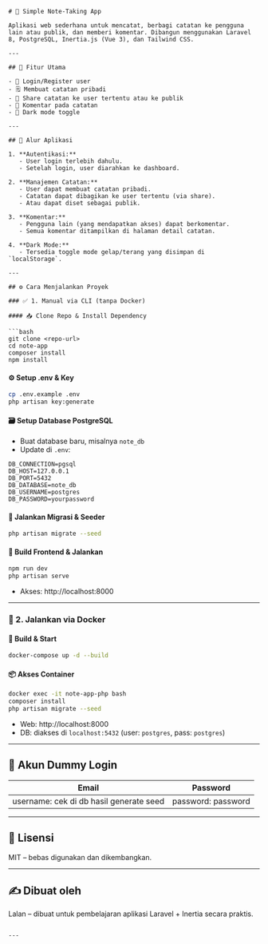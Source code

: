 ```
# 📝 Simple Note-Taking App

Aplikasi web sederhana untuk mencatat, berbagi catatan ke pengguna lain atau publik, dan memberi komentar. Dibangun menggunakan Laravel 8, PostgreSQL, Inertia.js (Vue 3), dan Tailwind CSS.

---

## 🚀 Fitur Utama

- 🔐 Login/Register user
- 🗒 Membuat catatan pribadi
- 🔗 Share catatan ke user tertentu atau ke publik
- 💬 Komentar pada catatan
- 🌙 Dark mode toggle

---

## 🧠 Alur Aplikasi

1. **Autentikasi:**
   - User login terlebih dahulu.
   - Setelah login, user diarahkan ke dashboard.

2. **Manajemen Catatan:**
   - User dapat membuat catatan pribadi.
   - Catatan dapat dibagikan ke user tertentu (via share).
   - Atau dapat diset sebagai publik.

3. **Komentar:**
   - Pengguna lain (yang mendapatkan akses) dapat berkomentar.
   - Semua komentar ditampilkan di halaman detail catatan.

4. **Dark Mode:**
   - Tersedia toggle mode gelap/terang yang disimpan di `localStorage`.

---

## ⚙️ Cara Menjalankan Proyek

### ✅ 1. Manual via CLI (tanpa Docker)

#### 📥 Clone Repo & Install Dependency

```bash
git clone <repo-url>
cd note-app
composer install
npm install
```

#### ⚙️ Setup .env & Key

```bash
cp .env.example .env
php artisan key:generate
```

#### 🗃️ Setup Database PostgreSQL

- Buat database baru, misalnya `note_db`
- Update di `.env`:

```
DB_CONNECTION=pgsql
DB_HOST=127.0.0.1
DB_PORT=5432
DB_DATABASE=note_db
DB_USERNAME=postgres
DB_PASSWORD=yourpassword
```

#### 🔧 Jalankan Migrasi & Seeder

```bash
php artisan migrate --seed
```

#### 🔨 Build Frontend & Jalankan

```bash
npm run dev
php artisan serve
```

- Akses: http://localhost:8000

---

### 🐳 2. Jalankan via Docker

#### 🐋 Build & Start

```bash
docker-compose up -d --build
```

#### 📦 Akses Container

```bash
docker exec -it note-app-php bash
composer install
php artisan migrate --seed
```

- Web: http://localhost:8000  
- DB: diakses di `localhost:5432` (user: `postgres`, pass: `postgres`)

---

## 🧪 Akun Dummy Login

| Email | Password |
|-------|----------|
| username: cek di db hasil generate seed | password: password |

---

## 📄 Lisensi

MIT – bebas digunakan dan dikembangkan.

---

## ✍️ Dibuat oleh

Lalan – dibuat untuk pembelajaran aplikasi Laravel + Inertia secara praktis.
```

---